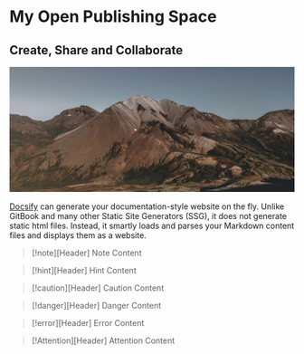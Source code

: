 # My **Open Publishing** Space

## Create, Share and Collaborate

![Mountain](images/mountain.jpg)

[Docsify](https://docsify.js.org/#/) can generate your documentation-style website on the fly. Unlike GitBook and many other Static Site Generators (SSG), it does not generate static html files. Instead, it smartly loads and parses your Markdown content files and displays them as a website.

> [!note][Header]
Note Content
>
 
> [!hint][Header]
Hint Content
>
 
> [!caution][Header]
Caution Content
>
 
> [!danger][Header]
Danger Content
>
 
> [!error][Header]
Error Content
>
 
> [!Attention][Header]
Attention Content
>
